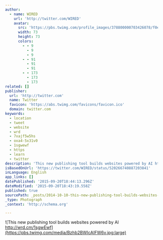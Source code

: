 ```yaml
---
author:
  - name: WIRED
    url: 'http://twitter.com/WIRED'
    avatar:
      src: 'https://pbs.twimg.com/profile_images/378800000703426078/f0e0491c473589ad484d976ca45d712b_bigger.png'
      width: 73
      height: 73
      colors:
        - - 9
          - 9
          - 9
        - - 91
          - 91
          - 91
        - - 173
          - 173
          - 173
related: []
publisher:
  url: 'http://twitter.com'
  name: Twitter
  favicon: 'https://abs.twimg.com/favicons/favicon.ico'
  domain: twitter.com
keywords:
  - location
  - tweet
  - website
  - wrd
  - 7xajf5w5hs
  - oxa4-5x31v0
  - 1sgwewf
  - https
  - learn
  - twitter
description: 'This new publishing tool builds websites powered by AI http://wrd.cm/1sgwEwf'
isBasedOnUrl: 'https://twitter.com/WIRED/status/520266740887203841'
inLanguage: English
app_links: []
datePublished: '2015-09-20T18:44:13.296Z'
dateModified: '2015-09-20T18:43:19.558Z'
published: true
sourcePath: _posts/2014-10-10-this-new-publishing-tool-builds-websites-powered-by-ai-http.md
_type: Photograph
_context: 'http://schema.org'

---
```

![This new publishing tool builds websites powered by AI http://wrd.cm/1sgwEwf](https://pbs.twimg.com/media/Bzhb2BWIcAIFW6v.jpg:large)